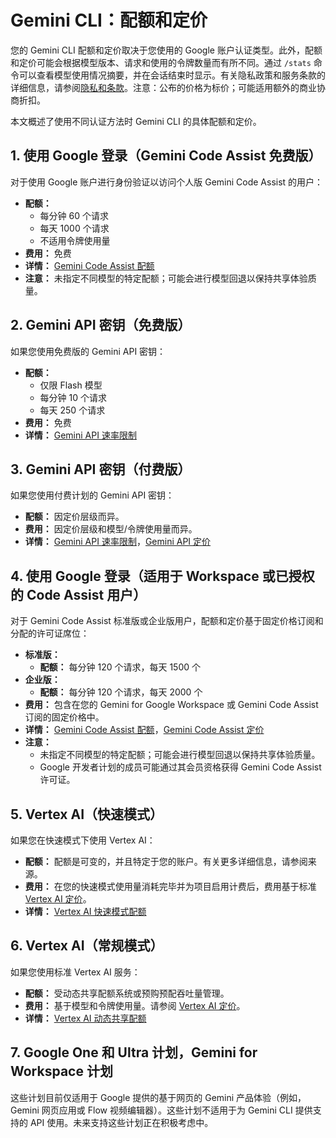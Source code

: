 # Gemini CLI：配额和定价

您的 Gemini CLI 配额和定价取决于您使用的 Google 账户认证类型。此外，配额和定价可能会根据模型版本、请求和使用的令牌数量而有所不同。通过 `/stats` 命令可以查看模型使用情况摘要，并在会话结束时显示。有关隐私政策和服务条款的详细信息，请参阅[隐私和条款](./tos-privacy.md)。注意：公布的价格为标价；可能适用额外的商业协商折扣。

本文概述了使用不同认证方法时 Gemini CLI 的具体配额和定价。

## 1. 使用 Google 登录（Gemini Code Assist 免费版）

对于使用 Google 账户进行身份验证以访问个人版 Gemini Code Assist 的用户：

- **配额：**
  - 每分钟 60 个请求
  - 每天 1000 个请求
  - 不适用令牌使用量
- **费用：** 免费
- **详情：** [Gemini Code Assist 配额](https://developers.google.com/gemini-code-assist/resources/quotas#quotas-for-agent-mode-gemini-cli)
- **注意：** 未指定不同模型的特定配额；可能会进行模型回退以保持共享体验质量。

## 2. Gemini API 密钥（免费版）

如果您使用免费版的 Gemini API 密钥：

- **配额：**
  - 仅限 Flash 模型
  - 每分钟 10 个请求
  - 每天 250 个请求
- **费用：** 免费
- **详情：** [Gemini API 速率限制](https://ai.google.dev/gemini-api/docs/rate-limits)

## 3. Gemini API 密钥（付费版）

如果您使用付费计划的 Gemini API 密钥：

- **配额：** 因定价层级而异。
- **费用：** 因定价层级和模型/令牌使用量而异。
- **详情：** [Gemini API 速率限制](https://ai.google.dev/gemini-api/docs/rate-limits)，[Gemini API 定价](https://ai.google.dev/gemini-api/docs/pricing)

## 4. 使用 Google 登录（适用于 Workspace 或已授权的 Code Assist 用户）

对于 Gemini Code Assist 标准版或企业版用户，配额和定价基于固定价格订阅和分配的许可证席位：

- **标准版：**
  - **配额：** 每分钟 120 个请求，每天 1500 个
- **企业版：**
  - **配额：** 每分钟 120 个请求，每天 2000 个
- **费用：** 包含在您的 Gemini for Google Workspace 或 Gemini Code Assist 订阅的固定价格中。
- **详情：** [Gemini Code Assist 配额](https://developers.google.com/gemini-code-assist/resources/quotas#quotas-for-agent-mode-gemini-cli)，[Gemini Code Assist 定价](https://cloud.google.com/products/gemini/pricing)
- **注意：**
  - 未指定不同模型的特定配额；可能会进行模型回退以保持共享体验质量。
  - Google 开发者计划的成员可能通过其会员资格获得 Gemini Code Assist 许可证。

## 5. Vertex AI（快速模式）

如果您在快速模式下使用 Vertex AI：

- **配额：** 配额是可变的，并且特定于您的账户。有关更多详细信息，请参阅来源。
- **费用：** 在您的快速模式使用量消耗完毕并为项目启用计费后，费用基于标准 [Vertex AI 定价](https://cloud.google.com/vertex-ai/pricing)。
- **详情：** [Vertex AI 快速模式配额](https://cloud.google.com/vertex-ai/generative-ai/docs/start/express-mode/overview#quotas)

## 6. Vertex AI（常规模式）

如果您使用标准 Vertex AI 服务：

- **配额：** 受动态共享配额系统或预购预配吞吐量管理。
- **费用：** 基于模型和令牌使用量。请参阅 [Vertex AI 定价](https://cloud.google.com/vertex-ai/pricing)。
- **详情：** [Vertex AI 动态共享配额](https://cloud.google.com/vertex-ai/generative-ai/docs/resources/dynamic-shared-quota)

## 7. Google One 和 Ultra 计划，Gemini for Workspace 计划

这些计划目前仅适用于 Google 提供的基于网页的 Gemini 产品体验（例如，Gemini 网页应用或 Flow 视频编辑器）。这些计划不适用于为 Gemini CLI 提供支持的 API 使用。未来支持这些计划正在积极考虑中。